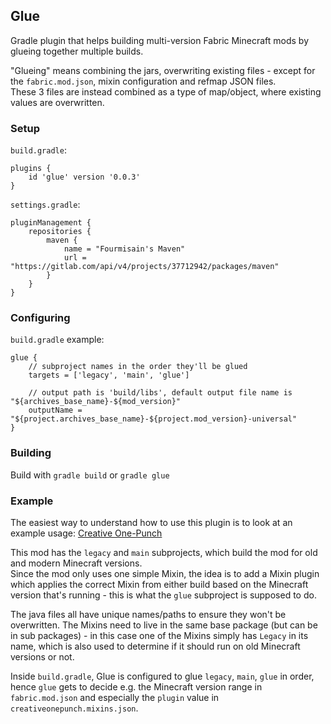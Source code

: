 ## Glue

Gradle plugin that helps building multi-version Fabric Minecraft mods by glueing together multiple builds.

"Glueing" means combining the jars, overwriting existing files - except for the `fabric.mod.json`, mixin configuration and refmap JSON files.  
These 3 files are instead combined as a type of map/object, where existing values are overwritten.

### Setup

`build.gradle`:

```
plugins {
    id 'glue' version '0.0.3'
}
```

`settings.gradle`:
```
pluginManagement {
    repositories {
        maven {
            name = "Fourmisain's Maven"
            url = "https://gitlab.com/api/v4/projects/37712942/packages/maven"
        }
    }
}
```

### Configuring

`build.gradle` example:
```
glue {
    // subproject names in the order they'll be glued
    targets = ['legacy', 'main', 'glue']

    // output path is 'build/libs', default output file name is "${archives_base_name}-${mod_version}"
    outputName = "${project.archives_base_name}-${project.mod_version}-universal"
}
```

### Building

Build with `gradle build` or `gradle glue`

### Example

The easiest way to understand how to use this plugin is to look at an example usage: [Creative One-Punch](https://github.com/Fourmisain/CreativeOnePunch)

This mod has the `legacy` and `main` subprojects, which build the mod for old and modern Minecraft versions.  
Since the mod only uses one simple Mixin, the idea is to add a Mixin plugin which applies the correct Mixin from either build based on the Minecraft version that's running - this is what the `glue` subproject is supposed to do.

The java files all have unique names/paths to ensure they won't be overwritten. The Mixins need to live in the same base package (but can be in sub packages) - in this case one of the Mixins simply has `Legacy` in its name,  which is also used to determine if it should run on old Minecraft versions or not.

Inside `build.gradle`, Glue is configured to glue `legacy`, `main`, `glue` in order, hence `glue` gets to decide e.g. the Minecraft version range in `fabric.mod.json` and especially the `plugin` value in `creativeonepunch.mixins.json`.
